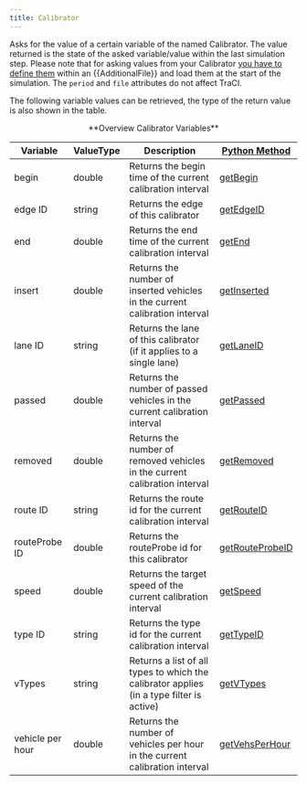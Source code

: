 ```yaml
---
title: Calibrator
---
```


Asks for the value of a certain variable of the named Calibrator.
The value returned is the state of the asked variable/value within the
last simulation step. Please note that for asking values from your
Calibrator [you have to define
them](../Simulation/Calibrator.md)
within an {{AdditionalFile}} and load them at the start of the simulation. The `period` and `file`
attributes do not affect TraCI.

The following variable values can be retrieved, the type of the return
value is also shown in the table.

<center>
**Overview Calibrator Variables**
</center>

| Variable                                     | ValueType           | Description       |  [Python Method](../TraCI/Interfacing_TraCI_from_Python.md)    |
| -------------------------------------------- | ------------------- | ----------------- | -------------------------------------------------------------- |
| begin                                  | double          | Returns the begin time of the current calibration interval  | [getBegin](https://sumo.dlr.de/pydoc/traci._calibrator.html#CalibratorDomain-getBegin) |
| edge ID                                  | string          | Returns the edge of this calibrator  | [getEdgeID](https://sumo.dlr.de/pydoc/traci._calibrator.html#CalibratorDomain-getEdgeID) |
| end                                  | double          | Returns the end time of the current calibration interval  | [getEnd](https://sumo.dlr.de/pydoc/traci._calibrator.html#CalibratorDomain-getEnd) |
| insert                                  | double          | Returns the number of inserted vehicles in the current calibration interval  | [getInserted](https://sumo.dlr.de/pydoc/traci._calibrator.html#CalibratorDomain-getInserted) |
| lane ID                                  | string          | Returns the lane of this calibrator (if it applies to a single lane)| [getLaneID](https://sumo.dlr.de/pydoc/traci._calibrator.html#CalibratorDomain-getLaneID) |
| passed                                  | double          | Returns the number of passed vehicles in the current calibration interval  | [getPassed](https://sumo.dlr.de/pydoc/traci._calibrator.html#CalibratorDomain-getPassed) |
| removed                                  | double          | Returns the number of removed vehicles in the current calibration interval  | [getRemoved](https://sumo.dlr.de/pydoc/traci._calibrator.html#CalibratorDomain-getRemoved) |
| route ID                                  | string          | Returns the route id for the current calibration interval  | [getRouteID](https://sumo.dlr.de/pydoc/traci._calibrator.html#CalibratorDomain-getRouteID) |
| routeProbe ID                                 | double          | Returns the routeProbe id for this calibrator  | [getRouteProbeID](https://sumo.dlr.de/pydoc/traci._calibrator.html#CalibratorDomain-getRouteProbeID) |
| speed                                  | double          | Returns the target speed of the current calibration interval  | [getSpeed](https://sumo.dlr.de/pydoc/traci._calibrator.html#CalibratorDomain-getSpeed) |
| type ID                                  | string          | Returns the type id for the current calibration interval  | [getTypeID](https://sumo.dlr.de/pydoc/traci._calibrator.html#CalibratorDomain-getTypeID) |
| vTypes                                  | string          | Returns a list of all types to which the calibrator applies (in a type filter is active)  | [getVTypes](https://sumo.dlr.de/pydoc/traci._calibrator.html#CalibratorDomain-getVTypes) |
| vehicle per hour                                  | double          | Returns the number of vehicles per hour in the current calibration interval  | [getVehsPerHour](https://sumo.dlr.de/pydoc/traci._calibrator.html#CalibratorDomain-getVehsPerHour) |

